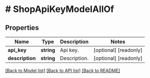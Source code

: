 # # ShopApiKeyModelAllOf

## Properties

Name | Type | Description | Notes
------------ | ------------- | ------------- | -------------
**api_key** | **string** | Api key. | [optional] [readonly]
**description** | **string** | Description. | [optional] [readonly]

[[Back to Model list]](../../README.md#models) [[Back to API list]](../../README.md#endpoints) [[Back to README]](../../README.md)
